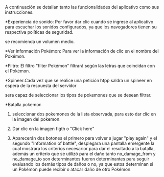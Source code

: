 A continuación se detallan tanto las funcionalidades del aplicativo como sus instrucciones.


*Experiencia de sonido: Por favor dar clic cuando se ingrese al aplicativo para escuchar los sonidos configurados,
ya que los navegadores tienen su respectiva políticas de seguridad.

se recomienda un volumen medio.

*Ver información Pokémon: Para ver la información de clic en el nombre del Pokémon.

*Filtro: El filtro "filter Pokémon" filtrará según las letras que coincidan con el Pokémon.

*Spineer:Cada vez que se realice una petición htpp saldra un spineer en espera de la respuesta del servidor

sera capaz de seleccionar los tipos de pokemones que se desean filtrar.

*Batalla pokemon

1) seleccionar dos pokemones de la lista observada, para esto dar clic en la imagen del pokemon.

2) Dar clic en la imagen figth o "Click here"

3) Aparecerán dos botones el primero para volver a jugar "play again" y el segundo "Information of battle", desplegara una pantalla emergente la cual mostrara los criterios necesarior para dar el resultado a la batalla, además un criterio que se utilizó para el daño tanto no_damage_from y  no_damage_to son determinantes fueron determinantes para seguir evaluando los demás tipos de daños o no, ya que estos determinan si un Pokémon puede recibir o atacar daño de otro Pokémon.



